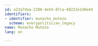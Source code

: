 ```yaml
---
id: e23a7daa-2280-4e54-87ca-68222e1d8e44
identifiers:
- identifier: munacho_mutezo
  scheme: everypolitician_legacy
name: Munacho Mutezo
lang: en

---
```

